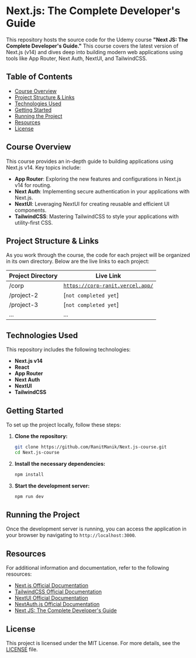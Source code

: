 # Next.js: The Complete Developer's Guide

This repository hosts the source code for the Udemy course **"Next JS: The Complete Developer's Guide."** This course
covers the latest version of Next.js (v14) and dives deep into building modern web applications using tools like App
Router, Next Auth, NextUI, and TailwindCSS.

## Table of Contents

- [Course Overview](#course-overview)
- [Project Structure & Links](#project-structure--links)
- [Technologies Used](#technologies-used)
- [Getting Started](#getting-started)
- [Running the Project](#running-the-project)
- [Resources](#resources)
- [License](#license)

## Course Overview

This course provides an in-depth guide to building applications using Next.js v14. Key topics include:

- **App Router**: Exploring the new features and configurations in Next.js v14 for routing.
- **Next Auth**: Implementing secure authentication in your applications with Next.js.
- **NextUI**: Leveraging NextUI for creating reusable and efficient UI components.
- **TailwindCSS**: Mastering TailwindCSS to style your applications with utility-first CSS.

## Project Structure & Links

As you work through the course, the code for each project will be organized in its own directory. Below are the live
links to each project:

| Project Directory | Live Link                                                          |
|-------------------|--------------------------------------------------------------------|
| /corp             | [`https://corp-ranit.vercel.app/`](https://corp-ranit.vercel.app/) |
| /project-2        | [`not completed yet`]                                              |
| /project-3        | [`not completed yet`]                                              |
| ...               | ...                                                                |

## Technologies Used

This repository includes the following technologies:

- **Next.js v14**
- **React**
- **App Router**
- **Next Auth**
- **NextUI**
- **TailwindCSS**

## Getting Started

To set up the project locally, follow these steps:

1. **Clone the repository:**
   ```bash
   git clone https://github.com/RanitManik/Next.js-course.git
   cd Next.js-course
   ```

2. **Install the necessary dependencies:**
   ```bash
   npm install
   ```

3. **Start the development server:**
   ```bash
   npm run dev
   ```

## Running the Project

Once the development server is running, you can access the application in your browser by navigating to
`http://localhost:3000`.

## Resources

For additional information and documentation, refer to the following resources:

- [Next.js Official Documentation](https://nextjs.org/docs)
- [TailwindCSS Official Documentation](https://tailwindcss.com/docs)
- [NextUI Official Documentation](https://nextui.org/docs)
- [NextAuth.js Official Documentation](https://next-auth.js.org/getting-started/introduction)
- [Next JS: The Complete Developer's Guide](https://www.udemy.com/course/next-js-the-complete-developers-guide/?couponCode=SKILLS4SALEA)

## License

This project is licensed under the MIT License. For more details, see the [LICENSE](LICENSE) file.
